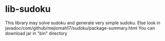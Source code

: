 # lib-sudoku
This library may solve  sudoku  and generate very simple sudoku. Else look in javadoc/com/github/mejiomah17/sudoku/package-summary.html
You can download jar in "bin" directory